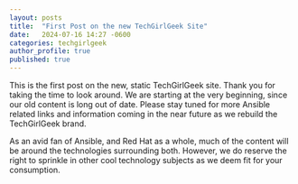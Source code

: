 ```yaml
---
layout: posts
title:  "First Post on the new TechGirlGeek Site"
date:   2024-07-16 14:27 -0600
categories: techgirlgeek
author_profile: true
published: true
---
```

This is the first post on the new, static TechGirlGeek site. Thank you for taking the time to look around. We are starting at the very beginning, since our old content is long out of date. Please stay tuned for more Ansible related links and information coming in the near future as we rebuild the TechGirlGeek brand.

As an avid fan of Ansible, and Red Hat as a whole, much of the content will be around the technologies surrounding both. However, we do reserve the right to sprinkle in other cool technology subjects as we deem fit for your consumption.
